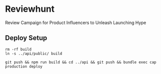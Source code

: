 # Reviewhunt
Review Campaign for Product Influencers to Unleash Launching Hype

## Deploy Setup
```
rm -rf build
ln -s ../api/public/ build

git push && npm run build && cd ../api && git push && bundle exec cap production deploy
```